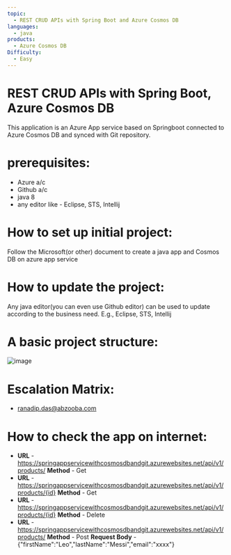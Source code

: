 ```yaml
---
topic: 
  - REST CRUD APIs with Spring Boot and Azure Cosmos DB
languages:
  - java
products:
  - Azure Cosmos DB
Difficulty:
  - Easy
---
```


# REST CRUD APIs with Spring Boot, Azure Cosmos DB
This application is an Azure App service based on Springboot connected to Azure Cosmos DB and synced with Git repository.

# prerequisites:
  - Azure a/c
  - Github a/c
  - java 8
  - any editor like - Eclipse, STS, Intellij

# How to set up initial project:
Follow the Microsoft(or other) document to create a java app and Cosmos DB on azure app service

# How to update the project:
Any java editor(you can even use Github editor) can be used to update according to the business need. E.g., Eclipse, STS, Intellij

# A basic project structure:
  ![image](https://user-images.githubusercontent.com/20474367/233970093-46c7a52a-907e-4697-aa54-0e38de0f8524.png)

# Escalation Matrix:
  - ranadip.das@abzooba.com

# How to check the app on internet:
  - **URL** - https://springappservicewithcosmosdbandgit.azurewebsites.net/api/v1/products/ **Method** - Get
  - **URL** - https://springappservicewithcosmosdbandgit.azurewebsites.net/api/v1/products/{id} **Method** - Get
  - **URL** - https://springappservicewithcosmosdbandgit.azurewebsites.net/api/v1/products/{id} **Method** - Delete
  - **URL** - https://springappservicewithcosmosdbandgit.azurewebsites.net/api/v1/products/ **Method** - Post **Request Body** - {"firstName":"Leo","lastName":"Messi","email":"xxxx"}
